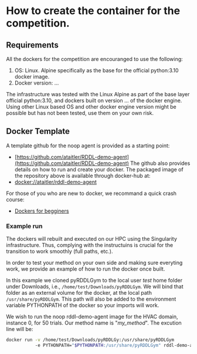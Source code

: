 # How to create the container for the competition.

## Requirements
All the dockers for the competition are encouranged to use the following:
1. OS: Linux. Alpine specifically as the base for the official python:3.10 docker image.
2. Docker version: ...

The infrastructure was tested with the Linux Alpine as part of the base layer official python:3.10, and dockers built on version ... of the docker engine.
Using other Linux based OS and other docker engine version might be possible but has not been tested, use them on your own risk.

## Docker Template

A template github for the noop agent is provided as a starting point:
- [https://github.com/ataitler/RDDL-demo-agent](https://github.com/ataitler/RDDL-demo-agent)
The github also provides details on how to run and create your docker. The packaged image of the repository above is available through docker-hub at:
- [docker://ataitler/rddl-demo-agent](docker://ataitler/rddl-demo-agent)

For those of you who are new to docker, we recommand a quick crash course:
- [Dockers for begginers](https://docker-curriculum.com/)


### Example run

The dockers will rebuilt and executed on our HPC using the Singularity infrastructure. Thus, complying with the instructuins is crucial for the transition to work smoothly (full paths, etc.).

In order to test your method on your own side and making sure everyting work, we provide an example of how to run the docker once built.

In this example we cloned pyRDDLGym to the local user _test_ home folder under Downloads, i.e., `/home/test/Downloads/pyRDDLGym`. We will bind that folder as an external volume for the docker, at the local path `/usr/share/pyRDDLGym`. This path will also be added to the environment variable PYTHONPATH of the docker so your imports will work.

We wish to run the noop rddl-demo-agent image for the HVAC domain, instance 0, for 50 trials. Our method name is "_my_method_". The excution line will be:

```bash
docker run -v /home/test/Downloads/pyRDDLGy:/usr/share/pyRDDLGym 
           -e PYTHONPATH="$PYTHONPATH:/usr/share/pyRDDLGym" rddl-demo-agent HVAC 0 my_method 50
```
